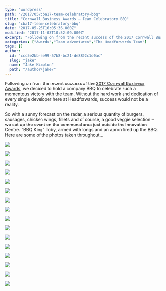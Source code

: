 ```yaml
---
type: "wordpress"
path: "/2017/05/cba17-team-celebratory-bbq"
title: "Cornwall Business Awards – Team Celebratory BBQ"
slug: "cba17-team-celebratory-bbq"
date: "2017-05-25T16:05:36.000Z"
modified: "2017-11-03T10:52:09.000Z"
excerpt: "Following on from the recent success of the 2017 Cornwall Business Awards, we decided to hold a company BBQ to celebrate such a momentous victory with the team. Without the hard work and dedication of every single developer here at Headforwards, success would not be a reality. So with a sunny forecast on the radar, a serious quantity \[…\]"
categories: ["Awards","Team adventures","The Headforwards Team"]
tags: []
author:
  id: "ccc5e2bb-ae99-57b8-bc21-de8892c1d0ac"
  slug: "jake"
  name: "Jake Kimpton"
  path: "/author/jake/"
---
```

Following on from the recent success of the [2017 Cornwall Business Awards](https://www.headforwards.com/2017/05/triple-win-cornwall-business-awards-2017/), we decided to hold a company BBQ to celebrate such a momentous victory with the team. Without the hard work and dedication of every single developer here at Headforwards, success would not be a reality.

So with a sunny forecast on the radar, a serious quantity of burgers, sausages, chicken wings, fillets and of course, a good veggie selection – we set up the event on the communal area just outside the Innovation Centre. “BBQ King” Toby, armed with tongs and an apron fired up the BBQ. Here are some of the photos taken throughout…

[![](/wp-content/uploads/2017/05/IMG_0058-web-3000-300x200.jpg)](/wp-content/uploads/2017/05/IMG_0058-web-3000.jpg)

[![](/wp-content/uploads/2017/05/IMG_0051-web-3000-300x200.jpg)](/wp-content/uploads/2017/05/IMG_0051-web-3000.jpg)

[![](/wp-content/uploads/2017/05/IMG_0090-web-3000-300x200.jpg)](/wp-content/uploads/2017/05/IMG_0090-web-3000.jpg)

[![](/wp-content/uploads/2017/05/IMG_0084-web-3000-300x200.jpg)](/wp-content/uploads/2017/05/IMG_0084-web-3000.jpg)

[![](/wp-content/uploads/2017/05/IMG_0099-web-3000-300x200.jpg)](/wp-content/uploads/2017/05/IMG_0099-web-3000.jpg)

[![](/wp-content/uploads/2017/05/IMG_0094-web-3000-300x200.jpg)](/wp-content/uploads/2017/05/IMG_0094-web-3000.jpg)

[![](/wp-content/uploads/2017/05/IMG_0104-web-3000-300x200.jpg)](/wp-content/uploads/2017/05/IMG_0104-web-3000.jpg)

[![](/wp-content/uploads/2017/05/IMG_0110-web-3000-300x200.jpg)](/wp-content/uploads/2017/05/IMG_0110-web-3000.jpg)

[![](/wp-content/uploads/2017/05/IMG_0112-web-3000-300x200.jpg)](/wp-content/uploads/2017/05/IMG_0112-web-3000.jpg)

[![](/wp-content/uploads/2017/05/IMG_0120-web-3000-1-300x167.jpg)](/wp-content/uploads/2017/05/IMG_0120-web-3000-1.jpg)

[![](/wp-content/uploads/2017/05/IMG_0124-web-3000-300x200.jpg)](/wp-content/uploads/2017/05/IMG_0124-web-3000.jpg)

[![](/wp-content/uploads/2017/05/IMG_0129-web-3000-300x200.jpg)](/wp-content/uploads/2017/05/IMG_0129-web-3000.jpg)

[![](/wp-content/uploads/2017/05/IMG_0131-web-3000-300x200.jpg)](/wp-content/uploads/2017/05/IMG_0131-web-3000.jpg)

[![](/wp-content/uploads/2017/05/IMG_0135-web-3000-300x200.jpg)](/wp-content/uploads/2017/05/IMG_0135-web-3000.jpg)

[![](/wp-content/uploads/2017/05/IMG_0155-web-edit-300x200.jpg)](/wp-content/uploads/2017/05/IMG_0155-web-edit.jpg)

[![](/wp-content/uploads/2017/05/IMG_0151-web-edit-300x200.jpg)](/wp-content/uploads/2017/05/IMG_0151-web-edit.jpg)